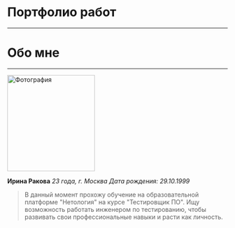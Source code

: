 # Портфолио работ 
---------------

# Обо мне
---------------
<image src="/images/picture1.jpg" alt="Фотография" width="200" height="220">

**Ирина Ракова** 
*23 года, г. Москва*
*Дата рождения: 29.10.1999*

 > В данный момент прохожу обучение на образовательной платформе "Нетология" на курсе "Тестировщик ПО". Ищу возможность работать инженером по тестированию, чтобы развивать свои профессиональные навыки и расти как личность.
